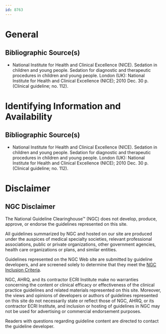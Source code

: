 ```yaml
---
id: 8763
---
```


# General

## Bibliographic Source(s)

- National Institute for Health and Clinical Excellence (NICE). Sedation in children and young people. Sedation for diagnostic and therapeutic procedures in children and young people. London (UK): National Institute for Health and Clinical Excellence (NICE); 2010 Dec. 30 p. (Clinical guideline; no. 112).

# Identifying Information and Availability

## Bibliographic Source(s)

- National Institute for Health and Clinical Excellence (NICE). Sedation in children and young people. Sedation for diagnostic and therapeutic procedures in children and young people. London (UK): National Institute for Health and Clinical Excellence (NICE); 2010 Dec. 30 p. (Clinical guideline; no. 112).

# Disclaimer

## NGC Disclaimer

The National Guideline Clearinghouse™ (NGC) does not develop, produce, approve, or endorse the guidelines represented on this site.

All guidelines summarized by NGC and hosted on our site are produced under the auspices of medical specialty societies, relevant professional associations, public or private organizations, other government agencies, health care organizations or plans, and similar entities.

Guidelines represented on the NGC Web site are submitted by guideline developers, and are screened solely to determine that they meet the [NGC Inclusion Criteria](/help-and-about/summaries/inclusion-criteria).

NGC, AHRQ, and its contractor ECRI Institute make no warranties concerning the content or clinical efficacy or effectiveness of the clinical practice guidelines and related materials represented on this site. Moreover, the views and opinions of developers or authors of guidelines represented on this site do not necessarily state or reflect those of NGC, AHRQ, or its contractor ECRI Institute, and inclusion or hosting of guidelines in NGC may not be used for advertising or commercial endorsement purposes.

Readers with questions regarding guideline content are directed to contact the guideline developer.

